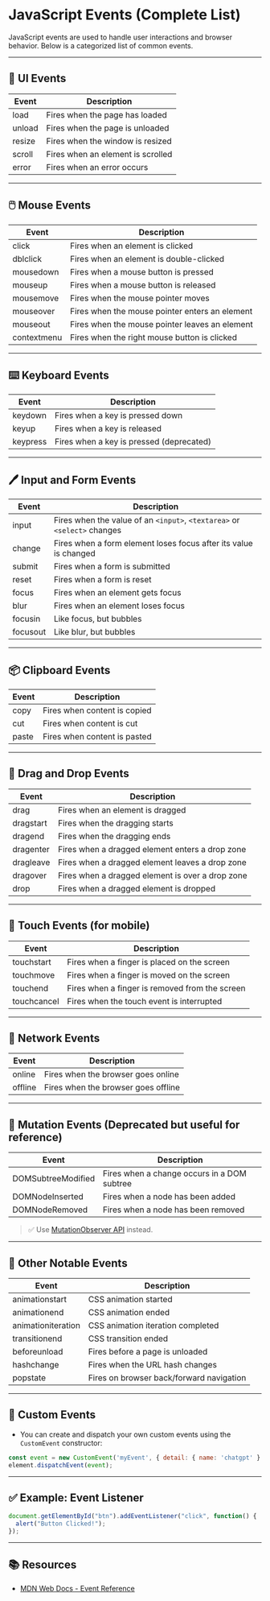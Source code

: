 # JavaScript Events (Complete List)

JavaScript events are used to handle user interactions and browser behavior. Below is a categorized list of common events.

---

## 📌 UI Events
| Event | Description |
|-------|-------------|
| load | Fires when the page has loaded |
| unload | Fires when the page is unloaded |
| resize | Fires when the window is resized |
| scroll | Fires when an element is scrolled |
| error | Fires when an error occurs |

---

## 🖱️ Mouse Events
| Event | Description |
|-------|-------------|
| click | Fires when an element is clicked |
| dblclick | Fires when an element is double-clicked |
| mousedown | Fires when a mouse button is pressed |
| mouseup | Fires when a mouse button is released |
| mousemove | Fires when the mouse pointer moves |
| mouseover | Fires when the mouse pointer enters an element |
| mouseout | Fires when the mouse pointer leaves an element |
| contextmenu | Fires when the right mouse button is clicked |

---

## ⌨️ Keyboard Events
| Event | Description |
|-------|-------------|
| keydown | Fires when a key is pressed down |
| keyup | Fires when a key is released |
| keypress | Fires when a key is pressed (deprecated) |

---

## 🖊️ Input and Form Events
| Event | Description |
|-------|-------------|
| input | Fires when the value of an `<input>`, `<textarea>` or `<select>` changes |
| change | Fires when a form element loses focus after its value is changed |
| submit | Fires when a form is submitted |
| reset | Fires when a form is reset |
| focus | Fires when an element gets focus |
| blur | Fires when an element loses focus |
| focusin | Like focus, but bubbles |
| focusout | Like blur, but bubbles |

---

## 📦 Clipboard Events
| Event | Description |
|-------|-------------|
| copy | Fires when content is copied |
| cut | Fires when content is cut |
| paste | Fires when content is pasted |

---

## 🧭 Drag and Drop Events
| Event | Description |
|-------|-------------|
| drag | Fires when an element is dragged |
| dragstart | Fires when the dragging starts |
| dragend | Fires when the dragging ends |
| dragenter | Fires when a dragged element enters a drop zone |
| dragleave | Fires when a dragged element leaves a drop zone |
| dragover | Fires when a dragged element is over a drop zone |
| drop | Fires when a dragged element is dropped |

---

## 📲 Touch Events (for mobile)
| Event | Description |
|-------|-------------|
| touchstart | Fires when a finger is placed on the screen |
| touchmove | Fires when a finger is moved on the screen |
| touchend | Fires when a finger is removed from the screen |
| touchcancel | Fires when the touch event is interrupted |

---

## 📡 Network Events
| Event | Description |
|-------|-------------|
| online | Fires when the browser goes online |
| offline | Fires when the browser goes offline |

---

## 🧪 Mutation Events (Deprecated but useful for reference)
| Event | Description |
|-------|-------------|
| DOMSubtreeModified | Fires when a change occurs in a DOM subtree |
| DOMNodeInserted | Fires when a node has been added |
| DOMNodeRemoved | Fires when a node has been removed |

> ✅ Use [MutationObserver API](https://developer.mozilla.org/en-US/docs/Web/API/MutationObserver) instead.

---

## 🧠 Other Notable Events
| Event | Description |
|-------|-------------|
| animationstart | CSS animation started |
| animationend | CSS animation ended |
| animationiteration | CSS animation iteration completed |
| transitionend | CSS transition ended |
| beforeunload | Fires before a page is unloaded |
| hashchange | Fires when the URL hash changes |
| popstate | Fires on browser back/forward navigation |

---

## 🧩 Custom Events
- You can create and dispatch your own custom events using the `CustomEvent` constructor:
```js
const event = new CustomEvent('myEvent', { detail: { name: 'chatgpt' } });
element.dispatchEvent(event);
```

---

## ✅ Example: Event Listener
```js
document.getElementById("btn").addEventListener("click", function() {
  alert("Button Clicked!");
});
```

---

## 📚 Resources
- [MDN Web Docs - Event Reference](https://developer.mozilla.org/en-US/docs/Web/Events)